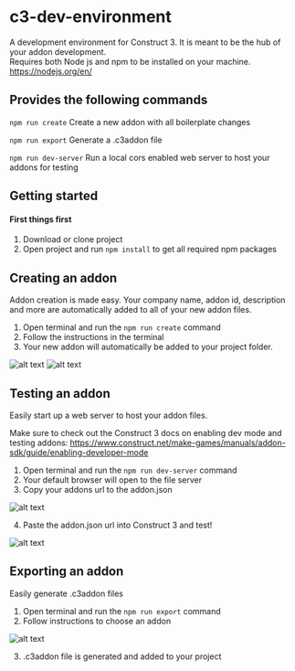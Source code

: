 # c3-dev-environment
A development environment for Construct 3.
It is meant to be the hub of your addon development.\
Requires both Node js and npm to be installed on your machine.
https://nodejs.org/en/

## Provides the following commands
`npm run create`
Create a new addon with all boilerplate changes

`npm run export`
Generate a .c3addon file

`npm run dev-server`
Run a local cors enabled web server to host your addons for testing

## Getting started

#### First things first
1. Download or clone project
2. Open project and run `npm install` to get all required npm packages

## Creating an addon
Addon creation is made easy.
Your company name, addon id, description and more are automatically added to all of your new addon files.

1. Open terminal and run the `npm run create` command
2. Follow the instructions in the terminal
3. Your new addon will automatically be added to your project folder.

![alt text](https://github.com/Straskal/c3-dev-environment-images/blob/master/behavior-creation.PNG "Filling out required information")
![alt text](https://github.com/Straskal/c3-dev-environment-images/blob/master/renaming.PNG "IDs have been renamed")

## Testing an addon
Easily start up a web server to host your addon files.

Make sure to check out the Construct 3 docs on enabling dev mode and testing addons:
https://www.construct.net/make-games/manuals/addon-sdk/guide/enabling-developer-mode


1. Open terminal and run the `npm run dev-server` command
2. Your default browser will open to the file server
3. Copy your addons url to the addon.json

![alt text](https://github.com/Straskal/c3-dev-environment-images/blob/master/addon.PNG "Server")

4. Paste the addon.json url into Construct 3 and test!

![alt text](https://github.com/Straskal/c3-dev-environment-images/blob/master/c3addon.PNG "C3 testing")

## Exporting an addon
Easily generate .c3addon files

1. Open terminal and run the `npm run export` command
2. Follow instructions to choose an addon

![alt text](https://github.com/Straskal/c3-dev-environment-images/blob/master/better%20export.PNG "C3 testing")

3. .c3addon file is generated and added to your project
